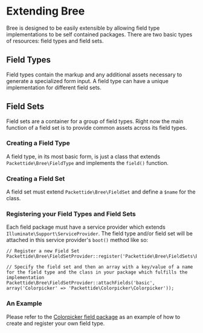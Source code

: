 # Extending Bree

Bree is designed to be easily extensible by allowing field type implementations to be self contained packages. There are two basic types of resources: field types and field sets.

## Field Types

Field types contain the markup and any additional assets necessary to generate a specialized form input.  A field type can have a unique implementation for different field sets.

## Field Sets

Field sets are a container for a group of field types.  Right now the main function of a field set is to provide common assets across its field types.

### Creating a Field Type

A field type, in its most basic form, is just a class that extends `Packettide\Bree\FieldType` and implements the `field()` function.

### Creating a Field Set


A field set must extend `Packettide\Bree\FieldSet` and define a `$name` for the class.

### Registering your Field Types and Field Sets

Each field package must have a service provider which extends `Illuminate\Support\ServiceProvider`.  The field type and/or field set will be attached in this service provider's `boot()` method like so:

	// Register a new Field Set
	Packettide\Bree\FieldSetProvider::register('Packettide\Bree\FieldSets\BasicFieldSet');

	// Specify the field set and then an array with a key/value of a name for the field type and the class in your package which fulfills the implementation
	Packettide\Bree\FieldSetProvider::attachFields('basic', array('Colorpicker' => 'Packettide\Colorpicker\Colorpicker'));

### An Example

Please refer to the [Colorpicker field package](https://github.com/packettide/bree-colorpicker) as an example of how to create and register your own field type.
